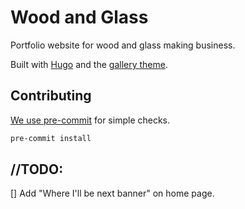 # Wood and Glass

Portfolio website for wood and glass making business.

Built with [Hugo](https://gohugo.io/) and the [gallery theme](https://github.com/nicokaiser/hugo-theme-gallery/tree/main).

## Contributing

[We use pre-commit](https://pre-commit.com/) for simple checks.

```sh
pre-commit install
```

## //TODO:

[] Add "Where I'll be next banner" on home page.
